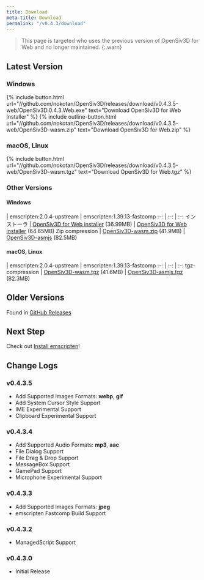 ```yaml
---
title: Download
meta-title: Download
permalink: "/v0.4.3/download"
---
```


> This page is targeted who uses the previous version of OpenSiv3D for Web and no longer maintained. {:.warn}

## Latest Version

### Windows

{% include button.html url="//github.com/nokotan/OpenSiv3D/releases/download/v0.4.3.5-web/OpenSiv3D.0.4.3.Web.exe" text="Download OpenSiv3D for Web Installer" %} {% include outline-button.html url="//github.com/nokotan/OpenSiv3D/releases/download/v0.4.3.5-web/OpenSiv3D-wasm.zip" text="Download OpenSiv3D for Web.zip" %}

### macOS, Linux

{% include button.html url="//github.com/nokotan/OpenSiv3D/releases/download/v0.4.3.5-web/OpenSiv3D-wasm.tgz" text="Download OpenSiv3D for Web.tgz" %}

### Other Versions

#### Windows

 | emscripten:2.0.4-upstream | emscripten:1.39.13-fastcomp
:-: | :-: | :-:
インストーラ | [OpenSiv3D for Web installer](https://github.com/nokotan/OpenSiv3D/releases/download/v0.4.3.5-web/OpenSiv3D.0.4.3.Web.exe) (36.99MB) | [OpenSiv3D for Web installer](https://github.com/nokotan/OpenSiv3D/releases/download/v0.4.3.3-web/OpenSiv3D.0.4.3.Web-asmjs.exe) (64.65MB)
Zip compression | [OpenSiv3D-wasm.zip](https://github.com/nokotan/OpenSiv3D/releases/download/v0.4.3.5-web/OpenSiv3D-wasm.zip) (41.9MB) | [OpenSiv3D-asmjs](https://github.com/nokotan/OpenSiv3D/releases/download/v0.4.3.5-web/OpenSiv3D-asmjs.zip) (82.5MB)

#### macOS, Linux

 | emscripten:2.0.4-upstream | emscripten:1.39.13-fastcomp
:-: | :-: | :-:
tgz-compression | [OpenSiv3D-wasm.tgz](https://github.com/nokotan/OpenSiv3D/releases/download/v0.4.3.5-web/OpenSiv3D-wasm.tgz) (41.6MB) | [OpenSiv3D-asmjs.tgz](https://github.com/nokotan/OpenSiv3D/releases/download/v0.4.3.5-web/OpenSiv3D-asmjs.tgz) (82.3MB)

## Older Versions

Found in [GitHub Releases](https://github.com/nokotan/OpenSiv3D/releases)

## Next Step

Check out [Install emscripten](building/get-emscripten)!

## Change Logs

### v0.4.3.5

- Add Supported Images Formats: **webp**, **gif**
- Add System Cursor Style Support
- IME Experimental Support
- Clipboard Experimental Support

### v0.4.3.4

- Add Supported Audio Formats: **mp3**, **aac**
- File Dialog Support
- File Drag &amp; Drop Support
- MessageBox Support
- GamePad Support
- Microphone Experimental Support

### v0.4.3.3

- Add Supported Images Formats: **jpeg**
- emscripten Fastcomp Build Support

### v0.4.3.2

- ManagedScript Support

### v0.4.3.0

- Initial Release
